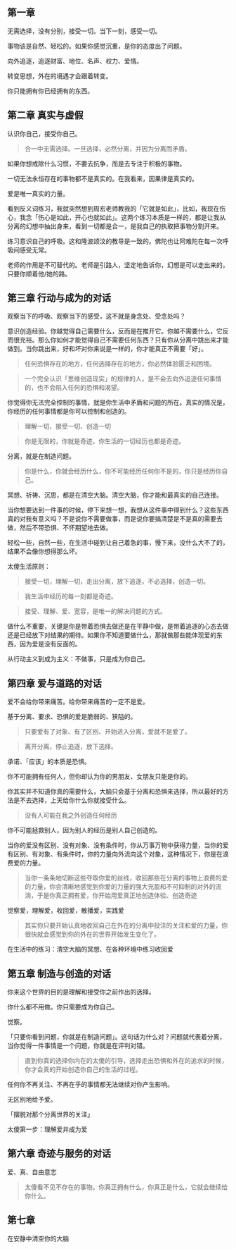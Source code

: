 ## 第一章

无需选择，没有分别，接受一切。当下一刻，感受一切。

事物该是自然、轻松的。如果你感觉沉重，是你的态度出了问题。

向外追逐，追逐财富、地位、名声、权力、爱情。

转变思想，外在的境遇才会跟着转变。

你只能拥有你已经拥有的东西。

## 第二章 真实与虚假

认识你自己，接受你自己。

>合一中无需选择。一旦选择，必然分离，并因为分离而矛盾。

如果你想戒除什么习惯，不要去抗争，而是去专注于积极的事物。

一切无法永恒存在的事物都不是真实的。在我看来，因果律是真实的。

爱是唯一真实的力量。

看到反义词练习，我就突然想到周宏老师教我的「它就是如此」，比如，我现在伤心，我念「伤心是如此，开心也就如此」。这两个练习本质是一样的，都是让我从分离的幻想中抽出身来，看到一切都是合一，是我自己的执取把事物分割开来。

练习意识自己的呼吸。这和隆波颂汶的教导是一致的。佛陀也让阿难陀在每一次呼吸间感受无常。

老师的作用是不可替代的。老师是引路人，坚定地告诉你，幻想是可以走出来的，只要你顺着他/她的路。

## 第三章 行动与成为的对话

观察当下的呼吸、观察当下的感受，这不就是身念处、受念处吗？

意识创造经验。你越觉得自己需要什么，反而是在推开它。你越不需要什么，它反而很充裕。那么你如何才能觉得自己不需要任何东西？只有你从分离中跳出来才能做到。当你跳出来，好和坏对你来说是一样的，你才能真正不需要「好」。

>任何恐惧存在的地方，任何选择存在的地方，你必然体验匮乏和困境。

>一个完全认识「思维创造现实」的规律的人，是不会去向外追逐任何事情的，也不会陷入任何的恐惧和渴望。

你觉得你无法完全控制的事情，就是你生活中矛盾和问题的所在。真实的情况是，你经历的任何事情都是你可以控制和创造的。

>理解一切、接受一切、创造一切

>你是无限的，你就是奇迹，你生活的一切经历也都是奇迹。

分离，就是在制造问题。

>你是什么，你就会经历什么，你不可能经历任何你不是的，你只是经历你自己。

冥想、祈祷、沉思，都是在清空大脑。清空大脑，你才能和最真实的自己连接。

当你想要达到一件事的时候，停下来想一想，我想从这件事中得到什么？这些东西真的对我有意义吗？不是说你不需要做事，而是说你要搞清楚是不是真的需要去做，然后不带恐惧、不怀期望地去做。

轻松一些，自然一些，在生活中碰到让自己着急的事，慢下来，没什么大不了的，结果不会像你想得那么坏。

太傻生活原则：

>接受一切，理解一切，走出分离，放下追逐，不必选择，创造一切。

>我生活中经历的每一刻都是奇迹。

>接受、理解、爱、宽容，是唯一的解决问题的方式。

做什么不重要，关键是你是带着恐惧去做还是在平静中做，是带着追逐的心态去做还是已经放下对结果的期待。如果你不知道要做什么，那就做那些能体现爱的东西，因为爱是没有反面的。

从行动主义到成为主义：不做事，只是成为你自己。

## 第四章 爱与道路的对话

爱不会给你带来痛苦。给你带来痛苦的一定不是爱。

基于分离、要求、恐惧的爱是脆弱的、狭隘的。

>只要爱有了对象、有了区别、开始进入分离，爱就不是爱了。

>离开分离，停止追逐，放下选择。

承诺、「应该」的本质是恐惧。

你不可能拥有任何人，但你却认为你的男朋友、女朋友只能是你的。

你其实并不知道你真的需要什么，大脑只会基于分离和恐惧来选择，所以最好的方法是不去选择，上天给你什么你就接受什么。

>没有人可能在我之外创造任何经历

你不可能拯救别人，因为别人的经历是别人自己创造的。

当你的爱没有区别、没有对象、没有条件时，你从万事万物中获得力量，当你的爱有区别、有对象、有条件时，你的力量向外流向这个对象，这种情况下，你是在浪费爱的力量。

>当你一条条地切断这些夺取你爱的丝线，收回那些在分离的事物上浪费的爱的力量，你会清晰地感觉到你爱的力量的强大充盈和不可抑制的对外的流淌，于是你真正拥有爱，你开始用爱真正地创造体验、创造奇迹

觉察爱，理解爱，收回爱，散播爱，实践爱

>其实你只要开始认真地收回自己在外在的分离中投注的关注和爱的力量，你很快就会感觉到你的外在的世界开始发生变化了。

在生活中的练习：清空大脑的冥想、在各种环境中练习收回爱

## 第五章 制造与创造的对话

你来这个世界的目的是理解和接受你之前作出的选择。

你什么都不用做。你只需要成为你自己。

觉察。

「只要你看到问题，你就是在制造问题」。这句话为什么对？问题就代表着分离，当你觉得一件事情是一个问题，你就是在评判对错。

>直到你真的选择你内在的太傻的引导，选择走出恐惧和外在的追求的时候，你才会真的开始创造你自己的生活的过程。

任何你不再关注、不再在乎的事情都无法继续对你产生影响。

无区别地给予爱。

「摆脱对那个分离世界的关注」

太傻第一步：理解爱并成为爱

## 第六章 奇迹与服务的对话

爱、真、自由意志

>太傻看不见不存在的事物。你真正拥有什么，你真正是什么，它就会继续给你什么。

## 第七章

在安静中清空你的大脑
